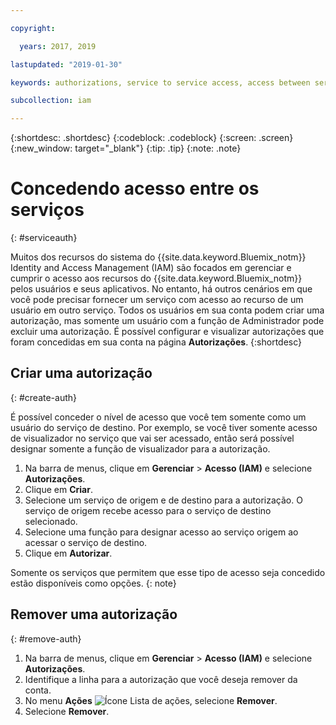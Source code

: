 ```yaml
---

copyright:

  years: 2017, 2019

lastupdated: "2019-01-30"

keywords: authorizations, service to service access, access between services

subcollection: iam

---
```


{:shortdesc: .shortdesc}
{:codeblock: .codeblock}
{:screen: .screen}
{:new_window: target="_blank"}
{:tip: .tip}
{:note: .note}


# Concedendo acesso entre os serviços
{: #serviceauth}

Muitos dos recursos do sistema do {{site.data.keyword.Bluemix_notm}} Identity and Access Management (IAM) são focados em gerenciar e cumprir o acesso aos recursos do {{site.data.keyword.Bluemix_notm}} pelos usuários e seus aplicativos. No entanto, há outros cenários em que você pode precisar fornecer um serviço com acesso ao recurso de um usuário em outro serviço. Todos os usuários em sua conta podem criar uma autorização, mas somente um usuário com a função de Administrador pode excluir uma autorização. É possível configurar e visualizar autorizações que foram concedidas em sua conta na página **Autorizações**.
{:shortdesc}

## Criar uma autorização
{: #create-auth}

É possível conceder o nível de acesso que você tem somente como um usuário do serviço de destino. Por exemplo, se você tiver somente acesso de visualizador no serviço que vai ser acessado, então será possível designar somente a função de visualizador para a autorização.

1. Na barra de menus, clique em **Gerenciar** &gt; **Acesso (IAM)** e selecione **Autorizações**.
2. Clique em **Criar**.
3. Selecione um serviço de origem e de destino para a autorização. O serviço de origem recebe acesso para o serviço de destino selecionado.
4. Selecione uma função para designar acesso ao serviço origem ao acessar o serviço de destino.
5. Clique em **Autorizar**.

Somente os serviços que permitem que esse tipo de acesso seja concedido estão disponíveis como opções.
{: note}

## Remover uma autorização
{: #remove-auth}

1. Na barra de menus, clique em **Gerenciar** &gt; **Acesso (IAM)** e selecione **Autorizações**.
2. Identifique a linha para a autorização que você deseja remover da conta.
3. No menu **Ações** ![Ícone Lista de ações](../icons/action-menu-icon.svg), selecione **Remover**.
5. Selecione **Remover**.
